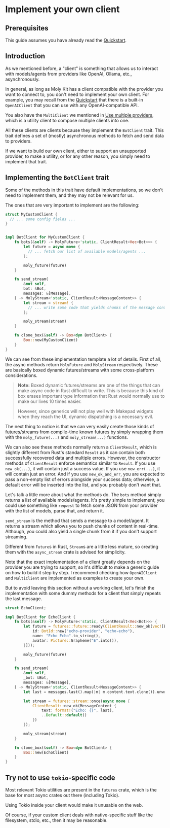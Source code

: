 # Implement your own client
## Prerequisites
This guide assumes you have already read the [Quickstart](quickstart.md).

## Introduction

As we mentioned before, a "client" is something that allows us to interact with
models/agents from providers like OpenAI, Ollama, etc., asynchronously.

In general, as long as Moly Kit has a client compatible with the provider you want
to connect to, you don't need to implement your own client. For example, you may
recall from the [Quickstart](quickstart.md) that there is a built-in `OpenAIClient`
that you can use with any OpenAI-compatible API.

You also have the `MultiClient` we mentioned in [Use multiple providers](multiple-providers.md),
which is a utility client to compose multiple clients into one.

All these clients are clients because they implement the `BotClient` trait. This
trait defines a set of (mostly) asynchronous methods to fetch and send data to providers.

If we want to build our own client, either to support an unsupported provider,
to make a utility, or for any other reason, you simply need to implement that trait.

## Implementing the `BotClient` trait

Some of the methods in this trait have default implementations, so we don't need
to implement them, and they may not be relevant for us.

The ones that are very important to implement are the following:

```rust
struct MyCustomClient {
  // ... some config fields ...
}


impl BotClient for MyCustomClient {
    fn bots(&self) -> MolyFuture<'static, ClientResult<Vec<Bot>>> {
        let future = async move {
          // ... fetch our list of available models/agents ...
        };

        moly_future(future)
    }

    fn send_stream(
        &mut self,
        bot: &Bot,
        messages: &[Message],
    ) -> MolyStream<'static, ClientResult<MessageContent>> {
        let stream = stream! {
          // ... write some code that yields chunks of the message content ...
        };

        moly_stream(stream)
    }

    fn clone_box(&self) -> Box<dyn BotClient> {
        Box::new(MyCustomClient)
    }
}
```

We can see from these implementation template a lot of details. First of all, the async
methods return `MolyFuture` and `MolyStream` respectively. These are basically boxed
dynamic futures/streams with some cross-platform considerations.

> **Note:** Boxed dynamic futures/streams are one of the things that can make async
> code in Rust difficult to write. This is because this kind of box erases important
> type information that Rust would normally use to make our lives 10 times easier.
>
> However, since generics will not play well with Makepad widgets when they reach the
> UI, dynamic dispatching is a necessary evil.


The next thing to notice is that we can very easily create those kinds of futures/streams
from compile-time known futures by simply wrapping them with the `moly_future(...)` and
`moly_stream(...)` functions.

We can also see these methods normally return a `ClientResult`, which is slightly different
from Rust's standard `Result` as it can contain both successfully recovered data and multiple
errors. However, the constructor methods of `ClientResult` enforce semantics
similar to `Result`. If you use `new_ok(...)`, it will contain just a success value. If you use
`new_err(...)`, it will contain just an error. And if you use `new_ok_and_err`, you are expected
to pass a non-empty list of errors alongside your success data; otherwise, a default error will
be inserted into the list, and you probably don't want that.

Let's talk a little more about what the methods do. The `bots` method simply returns
a list of available models/agents. It's pretty simple to implement; you could use
something like `reqwest` to fetch some JSON from your provider with the list of models,
parse that, and return it.

`send_stream` is the method that sends a message to a model/agent. It returns a
stream which allows you to push chunks of content in real-time. Although, you
could also yield a single chunk from it if you don't support streaming.

Different from `Future`s in Rust, `Stream`s are a little less mature, so creating them
with the `async_stream` crate is advised for simplicity.

Note that the exact implementation of a client greatly depends on the provider you
are trying to support, so it's difficult to make a generic guide on how to build it
step by step. I recommend checking how `OpenAIClient` and `MultiClient` are implemented
as examples to create your own.

But to avoid leaving this section without a working client, let's finish the implementation
with some dummy methods for a client that simply repeats the last message.

```rust
struct EchoClient;

impl BotClient for EchoClient {
    fn bots(&self) -> MolyFuture<'static, ClientResult<Vec<Bot>>> {
        let future = futures::future::ready(ClientResult::new_ok(vec![Bot {
            id: BotId::new("echo-provider", "echo-echo"),
            name: "Echo Echo".to_string(),
            avatar: Picture::Grapheme("E".into()),
        }]));

        moly_future(future)
    }

    fn send_stream(
        &mut self,
        _bot: &Bot,
        messages: &[Message],
    ) -> MolyStream<'static, ClientResult<MessageContent>> {
        let last = messages.last().map(|m| m.content.text.clone()).unwrap_or_default();

        let stream = futures::stream::once(async move {
            ClientResult::new_ok(MessageContent {
                text: format!("Echo: {}", last),
                ..Default::default()
            })
        });

        moly_stream(stream)
    }

    fn clone_box(&self) -> Box<dyn BotClient> {
        Box::new(EchoClient)
    }
}
```

## Try not to use `tokio`-specific code

Most relevant Tokio utilities are present in the `futures` crate, which is the base
for most async crates out there (including Tokio).

Using Tokio inside your client would make it unusable on the web.

Of course, if your custom client deals with native-specific stuff like the filesystem,
stdio, etc., then it may be reasonable.
